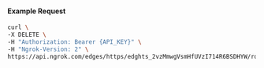 <!-- Code generated for API Clients. DO NOT EDIT. -->
#### Example Request
```bash
curl \
-X DELETE \
-H "Authorization: Bearer {API_KEY}" \
-H "Ngrok-Version: 2" \
https://api.ngrok.com/edges/https/edghts_2vzMmwgVsmHfUVzI714R6BSDHYW/routes/edghtsrt_2vzMmuvBLQZkBxdNZK6WDTYvNEI/backend

